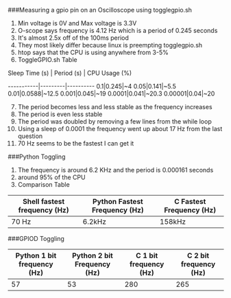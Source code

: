 ###Measuring a gpio pin on an Oscilloscope using togglegpio.sh
1. Min voltage is 0V and Max voltage is 3.3V
2. O-scope says frequency is 4.12 Hz which is a period of 0.245 seconds
3. It's almost 2.5x off of the 100ms period
4. They most likely differ because linux is preempting togglegpio.sh
5. htop says that the CPU is using anywhere from 3-5%
6. ToggleGPIO.sh Table

 Sleep Time (s)  | Period (s) | CPU Usage (%)

-----------|---------|----------
0.1|0.245|~4
0.05|0.141|~5.5
0.01|0.0588|~12.5
0.001|0.045|~19
0.0001|0.041|~20.3
0.00001|0.04|~20

7. The period becomes less and less stable as the frequency increases
8. The period is even less stable
9. The period was doubled by removing a few lines from the while loop
10. Using a sleep of 0.0001 the frequency went up about 17 Hz from the last question
11. 70 Hz seems to be the fastest I can get it

###Python Toggling
1. The frequency is around 6.2 KHz and the period is 0.000161 seconds
2. around 95% of the CPU
3. Comparison Table

Shell fastest frequency (Hz) | Python Fastest Frequency (Hz) | C Fastest Frequency (Hz)
----------------------------|-------------------------------|--------------------------
70 Hz|6.2kHz|158kHz

###GPIOD Toggling

Python 1 bit frequency (Hz) | Python 2 bit Frequency (Hz) | C 1 bit frequency (Hz) | C 2 bit frequency (Hz)
----------|---------|--------|----------
57| 53 | 280 | 265 

